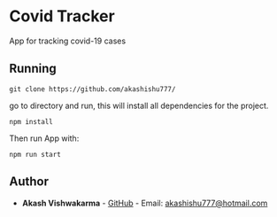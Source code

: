 # Covid Tracker 
App for tracking covid-19 cases 


## Running

```
git clone https://github.com/akashishu777/
```
 go to directory and run, this will install all dependencies for the project.
```
npm install
```
Then run App with:
```
npm run start
```


## Author

* **Akash Vishwakarma** - [GitHub](https://github.com/akashishu777) - Email: akashishu777@hotmail.com